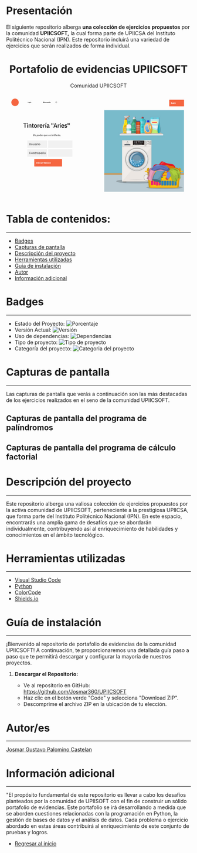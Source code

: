 # Presentación

El siguiente repositorio alberga **una colección de ejercicios propuestos** por la comunidad **UPIICSOFT,** la cual forma parte de UPIICSA del Instituto Politécnico Nacional (IPN). Este repositorio incluirá una variedad de ejercicios que serán realizados de forma individual.

<h1 align="center"> Portafolio de evidencias UPIICSOFT </h1>
<p align="center"> Comunidad UPIICSOFT </p>
<p align="center"><img src="README/1_Interfaz_Usuario.jpg"/></p>

# Tabla de contenidos:

---

- [Badges](#badges)
- [Capturas de pantalla](#capturas-de-pantalla)
- [Descripción del proyecto](#descripción-del-proyecto)
- [Herramientas utilizadas](#herramientas-utilizadas)
- [Guía de instalación](#guía-de-instalación)
- [Autor](#autores)
- [Información adicional](#información-adicional)

# Badges

---

- Estado del Proyecto: ![Porcentaje](https://img.shields.io/badge/Porcentaje-En%20proceso-%23F1948A%20)
- Versión Actual: ![Versión](https://img.shields.io/badge/Versi%C3%B3n-1.0.2-%23D2B4DE%20%20)
- Uso de dependencias: ![Dependencias](https://img.shields.io/badge/Dependencias-No-%23AED6F1%20)
- Tipo de proyecto: ![Tipo de proyecto](https://img.shields.io/badge/Tipo-Python-%23A9DFBF)
- Categoría del proyecto: ![Categoria del proyecto](https://img.shields.io/badge/Categor%C3%ADa-Portafolio%20de%20evidencia-%23FAD7A0%20)

# Capturas de pantalla

---

Las capturas de pantalla que verás a continuación son las más destacadas de los ejercicios realizados en el seno de la comunidad UPIICSOFT.

## Capturas de pantalla del programa de palíndromos

## Capturas de pantalla del programa de cálculo factorial

# Descripción del proyecto

---

Este repositorio alberga una valiosa colección de ejercicios propuestos por la activa comunidad de UPIICSOFT, perteneciente a la prestigiosa UPIICSA, que forma parte del Instituto Politécnico Nacional (IPN). En este espacio, encontrarás una amplia gama de desafíos que se abordarán individualmente, contribuyendo así al enriquecimiento de habilidades y conocimientos en el ámbito tecnológico.

# Herramientas utilizadas

---

- [Visual Studio Code](https://code.visualstudio.com/)
- [Python](https://www.python.org/)
- [ColorCode](https://htmlcolorcodes.com/es/)
- [Shields.io](https://shields.io/badges/static-badge)

# Guía de instalación

---

¡Bienvenido al repositorio de portafolio de evidencias de la comunidad UPIICSOFT! A continuación, te proporcionaremos una detallada guía paso a paso que te permitirá descargar y configurar la mayoría de nuestros proyectos.

1. **Descargar el Repositorio:**

   - Ve al repositorio en GitHub: https://github.com/Josmar360/UPIICSOFT
   - Haz clic en el botón verde "Code" y selecciona "Download ZIP".
   - Descomprime el archivo ZIP en la ubicación de tu elección.

# Autor/es

---

[Josmar Gustavo Palomino Castelan](https://linktr.ee/josmar360)

# Información adicional

---

"El propósito fundamental de este repositorio es llevar a cabo los desafíos planteados por la comunidad de UPIISOFT con el fin de construir un sólido portafolio de evidencias. Este portafolio se irá desarrollando a medida que se aborden cuestiones relacionadas con la programación en Python, la gestión de bases de datos y el análisis de datos. Cada problema o ejercicio abordado en estas áreas contribuirá al enriquecimiento de este conjunto de pruebas y logros.

- [Regresar al inicio](#presentación)
